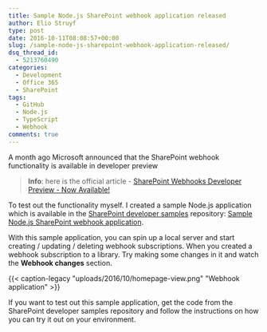 ```yaml
---
title: Sample Node.js SharePoint webhook application released
author: Elio Struyf
type: post
date: 2016-10-11T08:08:57+00:00
slug: /sample-node-js-sharepoint-webhook-application-released/
dsq_thread_id:
  - 5213760490
categories:
  - Development
  - Office 365
  - SharePoint
tags:
  - GitHub
  - Node.js
  - TypeScript
  - Webhook
comments: true
---
```


A month ago Microsoft announced that the SharePoint webhook functionality is available in developer preview

> **Info**: here is the official article - [SharePoint Webhooks Developer Preview - Now Available!](https://dev.office.com/blogs/sharepoint-webhooks-developer-preview-now-available)

To test out the functionality myself. I created a sample Node.js application which is available in the [SharePoint developer samples](https://github.com/SharePoint/sp-dev-samples) repository: [Sample Node.js SharePoint webhook application](https://github.com/SharePoint/sp-dev-samples/tree/master/Samples/WebHooks.Nodejs).

With this sample application, you can spin up a local server and start creating / updating / deleting webhook subscriptions. When you created a webhook subscription to a library. Try making some changes in it and watch the **Webhook changes** section.

{{< caption-legacy "uploads/2016/10/homepage-view.png" "Webhook application" >}}

If you want to test out this sample application, get the code from the SharePoint developer samples repository and follow the instructions on how you can try it out on your environment.